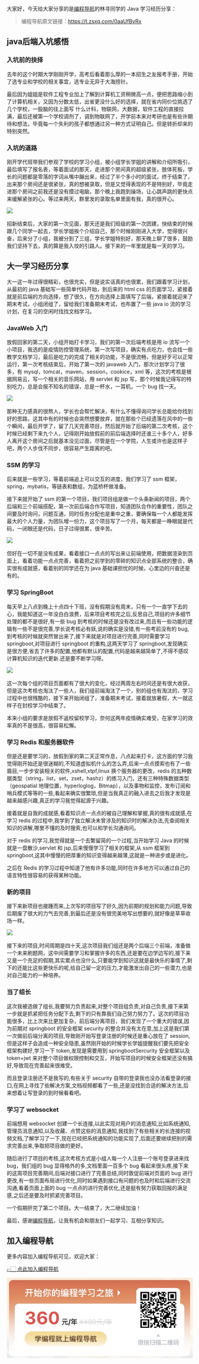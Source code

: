 大家好，今天给大家分享的是[编程导航](https://mp.weixin.qq.com/s?__biz=MzI1NDczNTAwMA==&mid=2247524980&idx=2&sn=9ddcdb6c52aa096ed4c5ad0ced946a7d&chksm=e9c28583deb50c95f3c2665713a8bbc372c68332b3bfb846cf4b23af3f1cc07164832a291335&token=689599617&lang=zh_CN&scene=21#wechat_redirect)的林寻同学的 Java 学习经历分享：
> 编程导航原文链接：https://t.zsxq.com/0aaUfBvRx

## java后端入坑感悟

### 入坑前的抉择

去年的这个时期大学刚刚开学，高考后看着那么厚的一本招生之友报考手册，开始了选专业和学校的相关事宜，选专业无异于大海捞针。

最后因为姐姐是软件工程专业加上了解到计算机工资稍微高一点，便把思路缩小到了计算机相关，又因为分数太低，出省更没什么好的选择，就在省内同价位挑选了几个学校，一股脑的往上面写 什么计科，物联网，大数据，软件工程的直接拉满，最后还被第一个学校调剂了，调到物联网了，开学前本来对考研也是有些许期待和想法，毕竟每一个失利的孩子都想通过另一种方式证明自己。但是转折却来的特别突然。

### 入坑的道路
刚开学代班带我们参观了学校的学习小组，被小组学长学姐的讲解和介绍所吸引，最后填写了报名表，等着面试的那天，走进那个房间真的超级紧张，肢体死板，学长的问题都是零落的字词从嘴中蹦出来，经过了半个多小时的面试，终于结束了，出来那个房间还是很紧张，真的想被录取，但是又觉得表现的不是特别好，毕竟走进那个房间之前我还是没有摸过电脑，那个晚上我跑到操场，让心跳声跳的更快点来缓解紧张的心。等过来两天，群里发的录取名单里面有我，真的很开心。


![](https://files.mdnice.com/user/31817/c63cca23-9dc8-4f21-bd34-5b4c096475b6.png)


招新结束后，大家的第一次见面，那天还是我们班级的第一次团建，快结束的时候跟几个同学一起去，学长学姐挨个介绍自己，那个时候刚刚进入大学，觉得很兴奋，后来分了小组，我被分到了三组，学长学姐特别好，那天晚上聊了很多，鼓励我们坚持下去，真的算是我入坟的引路人。接下来的一年里就是每一天的学习。

## 大一学习经历分享

大一这一年过得很精彩，也很充实，但是说实话真的也很累，我们跟着学习计划，从最初的 java 基础写一些简单代码开始，到后来的 html css 的页面学习，紧接着就是前后端的方向选择，想了很久，在方向选择上面填写了后端，紧接着就迎来了期末考试，小组闭组了，留给我们准备期末考试，也布置了一些 java io 流的学习计划，在复习的空闲时找找文档学习。

### JavaWeb 入门

放假回家的第二天，小组开始打卡学习，我们的第一次后端考核是用 io 流写一个小项目，我选的是疫情防控管理系统，第一次写项目，确实有点吃力，也会找一些教学文档学习，最后是吃力的完成了相关的功能，不是很流畅，但是好歹可以正常运行，第一次考核结束后，开始了第一次的 javaweb 入门，那次计划学习了很多，有 mysql，tomcat，maven，session，cookice，xml 等，这次的考核是根据网易云，写一个相关的音乐网站，用 servlet 和 jsp 写，那个时候我记得写的特别吃力，总是会报不知名的错误，总是一杯水，一耳机，一个 bug 找一天。

![](https://files.mdnice.com/user/31817/a698b3b0-4245-415b-84cb-c83412d90381.png)



那种无力感真的很熬人，学长也会帮忙解决，有什么不懂得询问学长总能给你找到好的思路，这其中有的时候也会突然想要放弃，就在那些个已经遗落在风中的一些个瞬间，最后开学了，留了几天完善项目，然后就开始了后端的第二次考核，这个时候已经剩下来九个人，记得刚开始放假前的前后端选择时还谁三十多个人，好多人离开这个房间之后就基本没见过面，尽管是在一个学院，人生或许也是这样子吧，两个人步伐不同步，很容易产生距离的吧。

### SSM 的学习

后来就是一些学习，等着前端追上可以交互的进度，我们学习了 ssm 框架，spring，mybatis，等链表和数组，为蓝桥杯做准备。

接下来就开始了 ssm 的第一个项目，我们项目组是做一个头条新闻的项目，两个后端和三个前端搭配，第一次前后端合作写项目，知道团队合作的重要性，团队之间要及时询问，问题互通，同时任务分配也是重中之重，要确保每一个人都能发挥最大的个人力量，为团队增一份力，这个项目写了一个月，每天都是一睁眼就是代码，一闭眼还是代码，日子过得很累，很辛苦。

![](https://files.mdnice.com/user/31817/cd858797-b65f-4ae4-9a78-c78c35875f1a.png)


但好在一切不是没有成果，看着接口一点点的写出来让前端使用，把数据渲染到页面上，看着功能一点点完善，看着把之前学到的零碎的知识点全部系统的整合，确实很有成就感，看着别的同学还在为 java 基础课担忧的时候，心里边的兴奋还是有的。

### 学习 SpringBoot

每天早上八点到晚上十点四十下班，没有假期没有周末，只有一个一直学下去的心，我能知道这一年没白白浪费，后来项目考核完之后,反思自己,项目的许多细节处理的都不是很好,有一些 bug 到考核的时候还是没有改过来,而且有一些功能的逻辑有一些不是很完善,学长说考核必有妖,说的确实是没错,有一些考前没有的 bug,到考核的时候就突然冒出来了,接下来就是对项目进行完善,同时需要学习 springboot,对项目进行 springboot 的重构,这两天学习了 springboot,发现确实是很方便,省去了许多的配置,他都有默认的配置,代码是越来越简单了,不得不感叹计算机知识的迭代更新.还是要不断学习呀。


![](https://files.mdnice.com/user/31817/ce97f0d2-92b3-40cc-95ef-911e85f0b70a.png)


这一次每个组的项目页面都有了很大的变化，经过两周左右时间还是有很大收获，但是这次考核也淘汰了一些人，我们组前端淘汰了一个，别的组也有淘汰的，学习过程中也很残酷的，接下来开始闭组了，准备期末考试，接着就放暑假，大一就这样子在封校学习中结束了。

本来小组的要求是放假不返校留校学习，奈何这两年疫情确实难受，在家学习的效率真的不是很高，很容易松懈。

### 学习 Redis 和服务器软件

但是还是要学习的，放假到家的第二天正常作息，八点起来打卡，这方面的学习我觉得刚开始还是很迷糊的,不知道虚拟机什么的怎么弄,后来一点点摸索也有了一些眉目,一步步安装相关的软件,xshell,xtpf,linux 换个服务器的更改，redis 的五种数据类型（string，list，set，zset，hashz）的练习入门，还有三种特殊数据类型（geospatial 地理位置，hyperloglog，Bitmap），以及事物和监控，发布订阅和哨兵模式等等的一些,看起来确实很繁琐,但是当我真正的融入进去之后我才发现是越来越感兴趣,真正的学习我觉得起源于兴趣。


接着就是自我的成就感,看着知识点一点点的被自己理解和掌握,真的很有成就感,在学习 redis 的过程中,我学到了独立解决未曾涉及的知识时的解决办法,先查阅相关知识的讲解,哪里不懂的及时搜索,也可以和学长沟通询问。

对于 redis 的学习,我觉得就是一个去繁留简的一个过程,当开始学习 Java 的时候就是一盘散沙,servlet 和 jsp,后来慢慢学习了相关的框架,从 ssm 框架到 springboot,这其中慢慢的把厚重的知识变得越来越薄,这就是一种进步或是进化。

之后在 Redis 的学习过程中知道了他有许多功能,同时在许多地方可以通过自己的语言特性很容易的获得某种功能。

### 新的项目

接下来新项目也接踵而来,上次写的项目写了好久,因为前期的规划和能力问题,导致后期废了很大的力气去完善,到最后还是没有很完美地写出想要的,就好像是草草收场一样。

![](https://files.mdnice.com/user/31817/4afb9bd2-cb52-4d02-b775-7fccc61301c2.png)



接下来的项目,时间周期是四十天,这次项目我们组还是两个后端三个前端，准备做一个未来刷题网，这中间需要学习和掌握许多的东西,还是要在边学边写的,接下来又是一个充足的假期,其实累点也没什么,只要能学到知识这就是最快乐的事情了,剩下的还能比这些更快乐的呢,给自己留一定的压力,才能激发出自己的一些潜力,也是对自己能力的一种培养。

### 当了组长

这次我被选做了组长,我要努力负责起来,对整个项目组负责,对自己负责,接下来第一步就是抓紧把任务分配下去,剩下的只有靠我们自己努力努力了。这次的项目功能很多，比上次来比更加复杂，前后端分离项目，我们发现了一个重大的错误,因为前期对 springboot 的安全框架 security 的整合并没有太在意,加上这是我们第一次做前后端分离的项目,导致刚开始写登录注册的时候还是重心放在了 session,但是这样子会造成一种安全隐患,虽然刚开始的时候学长学姐提醒我们要先把安全框架构建好,学习一下 token,发现是需要用到 springbootSercurity 安全框架以及 token+jwt 来对整个项目做权限控制和交互，开始写项目的时候安全框架还没有搞好,导致现在完善起来很难受。

而且登录注册还不是我写的,有些关于 security 自带的登录我也没办法看登录的接口,在网上寻找了些解决方案,文档视频都看了一些,还是没找到合适的解决方法,后来想着让写登录的到时候看看吧。

### 学习了 websocket

前端想用 websocket 创建一个长连接,以此实现对用户的消息通知,比如系统通知,管理员消息通知,以及收藏、点赞这些的消息通知,我找到了有些相关的长连接的视频文档,了解学习了一下,现在已经把系统通知的功能实现了,后面还要继续把别的需求完善出来,争取把项目做的更好。

随后进行了项目的考核,这次考核方式是小组人每一个人注册一个账号登录进来找 bug，我们组的 bug 显得格外的多,文档里面一百多个 bug 看起来很头疼,接下来的这周项目完善期间,后端对接口进行了完善总结,同时敦促前端对页面的 bug 进行更改,有一些页面布局进行优化,同时如果遇到接口有问题的也及时和后端进行交流沟通,看着页面上面的 bug 一点点的进行完善优化,还是挺有努力获取回报的满足感,之后还是要及时抓紧完善项目。


一个假期肝完了第二个项目。大一结束了，大二继续加油！

最后，感谢[编程导航](https://mp.weixin.qq.com/s?__biz=MzI1NDczNTAwMA==&mid=2247524980&idx=2&sn=9ddcdb6c52aa096ed4c5ad0ced946a7d&chksm=e9c28583deb50c95f3c2665713a8bbc372c68332b3bfb846cf4b23af3f1cc07164832a291335&token=689599617&lang=zh_CN&scene=21#wechat_redirect)，让我有机会和朋友们一起学习、互相分享知识。

## 加入编程导航

更多内容加入编程导航可见，欢迎大家：

[👉🏻 点此加入编程导航](https://yuyuanweb.feishu.cn/wiki/SDtMwjR1DituVpkz5MLc3fZLnzb)

![微信扫码领券加入](../../../image/join_us.png)
